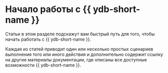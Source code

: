 # Начало работы с {{ ydb-short-name }}

Статьи в этом разделе подскажут вам быстрый путь для того, чтобы начать работать с {{ ydb-short-name }}.

Каждая из статей приводит один или несколько простых сценариев выполнения того или иного действия и дополнительно содержит ссылку на другие материалы документации, где описаны все доступные возможности {{ ydb-short-name }}.
